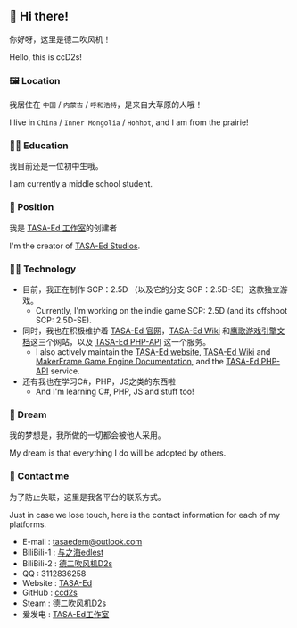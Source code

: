 ## :wave: Hi there!
你好呀，这里是德二吹风机！

Hello, this is ccD2s!

### :framed_picture: Location
我居住在 `中国` / `内蒙古` / `呼和浩特`，是来自大草原的人哦！

I live in `China` / `Inner Mongolia` / `Hohhot`, and I am from the prairie!

### :student: Education
我目前还是一位初中生哦。

I am currently a middle school student.

### :office: Position
我是 [TASA-Ed 工作室](https://github.com/TASA-Ed)的创建者

I'm the creator of [TASA-Ed Studios](https://github.com/TASA-Ed).

### :technologist: Technology
- 目前，我正在制作 SCP：2.5D （以及它的分支 SCP：2.5D-SE）这款独立游戏。
  - Currently, I'm working on the indie game SCP: 2.5D (and its offshoot SCP: 2.5D-SE).
- 同时，我也在积极维护着 [TASA-Ed 官网](https://www.tasaed.top/)，[TASA-Ed Wiki](https://wiki.tasaed.top/) 和[鹰歌游戏引擎文档](https://docs-mf.tasaed.top/)这三个网站，以及 [TASA-Ed PHP-API](https://wiki.tasaed.top/zh/wiki/api) 这一个服务。
  - I also actively maintain the [TASA-Ed website](https://www.tasaed.top/), [TASA-Ed Wiki](https://wiki.tasaed.top/) and [MakerFrame Game Engine Documentation](https://docs-mf.tasaed.top/), and the [TASA-Ed PHP-API](https://wiki.tasaed.top/zh/wiki/api) service.
- 还有我也在学习C#，PHP，JS之类的东西啦
  - And I'm learning C#, PHP, JS and stuff too!

### :thought_balloon: Dream
我的梦想是，我所做的一切都会被他人采用。

My dream is that everything I do will be adopted by others.

### :link: Contact me
为了防止失联，这里是我各平台的联系方式。

Just in case we lose touch, here is the contact information for each of my platforms.

- E-mail : [tasaedem@outlook.com](mailto:tasaedem@outlook.com)
- BiliBili-1 : [与之海edlest](https://space.bilibili.com/1936406435)
- BiliBili-2 : [德二吹风机D2s](https://space.bilibili.com/375089871)
- QQ : 3112836258
- Website : [TASA-Ed](https://www.tasaed.top/)
- GitHub : [ccd2s](https://github.com/ccd2s)
- Steam : [德二吹风机D2s](https://steamcommunity.com/profiles/76561199275852747/)
- 爱发电 : [TASA-Ed工作室](https://afdian.com/a/tasafoe3469)
